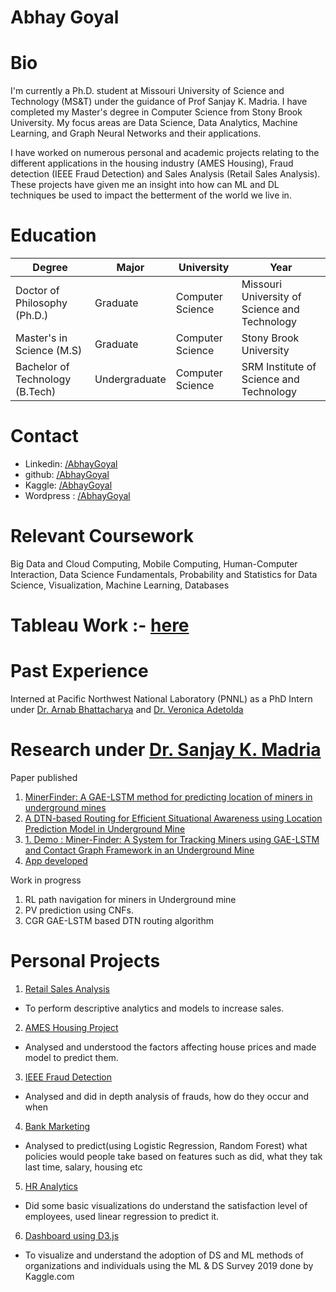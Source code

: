 # Abhay Goyal
# Bio
I'm currently a Ph.D. student at Missouri University of Science and Technology (MS&T) under the guidance of Prof Sanjay K. Madria. I have completed my Master's degree in Computer Science from Stony Brook University. My focus areas are Data Science, Data Analytics, Machine Learning, and Graph Neural Networks and their applications.

I have worked on numerous personal and academic projects relating to the different applications in the housing industry (AMES Housing), Fraud detection (IEEE Fraud Detection) and Sales Analysis (Retail Sales Analysis). These projects have given me an insight into how can ML and DL techniques be used to impact the betterment of the world we live in.

# Education

Degree| Major   |University   | Year
|---|---|---|---|
Doctor of Philosophy (Ph.D.) | Graduate | Computer Science | Missouri University of Science and Technology | 2021-2025
Master's in Science (M.S) | Graduate |Computer Science   |Stony Brook University| 2019-2021
Bachelor of Technology (B.Tech) | Undergraduate |Computer Science   |SRM Institute of Science and Technology| 2015-19

# Contact
* Linkedin: [/AbhayGoyal](https://www.linkedin.com/in/abhay-goyal-at-work)
* github: [/AbhayGoyal](https://www.github.com/AbhayGoyal/)
* Kaggle: [/AbhayGoyal](https://www.kaggle.com/golion)
* Wordpress : [/AbhayGoyal](https://www.abhaygoyal.wordpress.com)

# Relevant Coursework
Big Data and Cloud Computing, Mobile Computing, Human-Computer Interaction, Data Science Fundamentals, Probability and Statistics for Data Science, Visualization, Machine Learning, Databases

# Tableau Work :- [here](https://public.tableau.com/profile/abhay2071#!/?newProfile=&activeTab=0)

# Past Experience 
Interned at Pacific Northwest National Laboratory (PNNL) as a PhD Intern under [Dr. Arnab Bhattacharya]() and [Dr. Veronica Adetolda]() 
  
# Research under [Dr. Sanjay K. Madria](https://web.mst.edu/cswebdb/about.html)
Paper published
1. [MinerFinder: A GAE-LSTM method for predicting location of miners in underground mines](https://dl.acm.org/doi/abs/10.1145/3557915.3561024)
2. [A DTN-based Routing for Efficient Situational Awareness using Location Prediction Model in Underground Mine](https://dl.acm.org/doi/abs/10.1145/3571306.3571439)
3. [1. Demo : Miner-Finder: A System for Tracking Miners using GAE-LSTM and Contact Graph Framework in an Underground Mine](https://dl.acm.org/doi/abs/10.1145/3616390.3618290)
4. [App developed](https://drive.google.com/file/d/1L9wq68fOX6wUJYon6hObCd9YDvM6riGn/view)
   
Work in progress
1. RL path navigation for miners in Underground mine
2. PV prediction using CNFs.
3. CGR GAE-LSTM based DTN routing algorithm
  

# Personal Projects
1. [Retail Sales Analysis](https://github.com/AbhayGoyal/Retail-Sales_Analysis)
  * To perform descriptive analytics and models to increase sales.
2. [AMES Housing Project](https://www.kaggle.com/golion/dsf-2/)
  * Analysed and understood the factors affecting house prices and made model to predict them.
3. [IEEE Fraud Detection](https://www.kaggle.com/golion/abhaygoyal-dsf)
  * Analysed and did in depth analysis of frauds, how do they occur and when
4. [Bank Marketing](https://github.com/AbhayGoyal/Bank_Marketing/)
  * Analysed to predict(using Logistic Regression, Random Forest) what policies would people take based on features such as did, what they tak last time, salary, housing etc
5. [HR Analytics](https://github.com/AbhayGoyal/HR-Analytics/)
  * Did some basic visualizations do understand the satisfaction level of employees, used linear regression to predict it.
6. [Dashboard using D3.js](https://github.com/AbhayGoyal/HR-Analytics/)
  * To visualize and understand the adoption of DS and ML methods of organizations and individuals using the ML & DS Survey 2019 
  done by Kaggle.com



  
